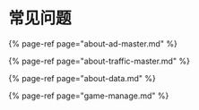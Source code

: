 # 常见问题

{% page-ref page="about-ad-master.md" %}

{% page-ref page="about-traffic-master.md" %}

{% page-ref page="about-data.md" %}

{% page-ref page="game-manage.md" %}

